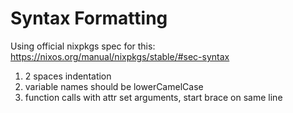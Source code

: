 # Syntax Formatting

Using official nixpkgs spec for this: https://nixos.org/manual/nixpkgs/stable/#sec-syntax

1. 2 spaces indentation
2. variable names should be lowerCamelCase
3. function calls with attr set arguments, start brace on same line
